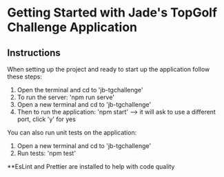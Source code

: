 # Getting Started with Jade's TopGolf Challenge Application

## Instructions
When setting up the project and ready to start up the application follow these steps:

1. Open the terminal and cd to 'jb-tgchallenge'
2. To run the server: 'npm run serve'
3. Open a new terminal and cd to 'jb-tgchallenge'
4. Then to run the application: 'npm start' --> it will ask to use a different port, click 'y' for yes

You can also run unit tests on the application:
1. Open a new terminal and cd to 'jb-tgchallenge' 
2. Run tests: 'npm test'


**EsLint and Prettier are installed to help with code quality
